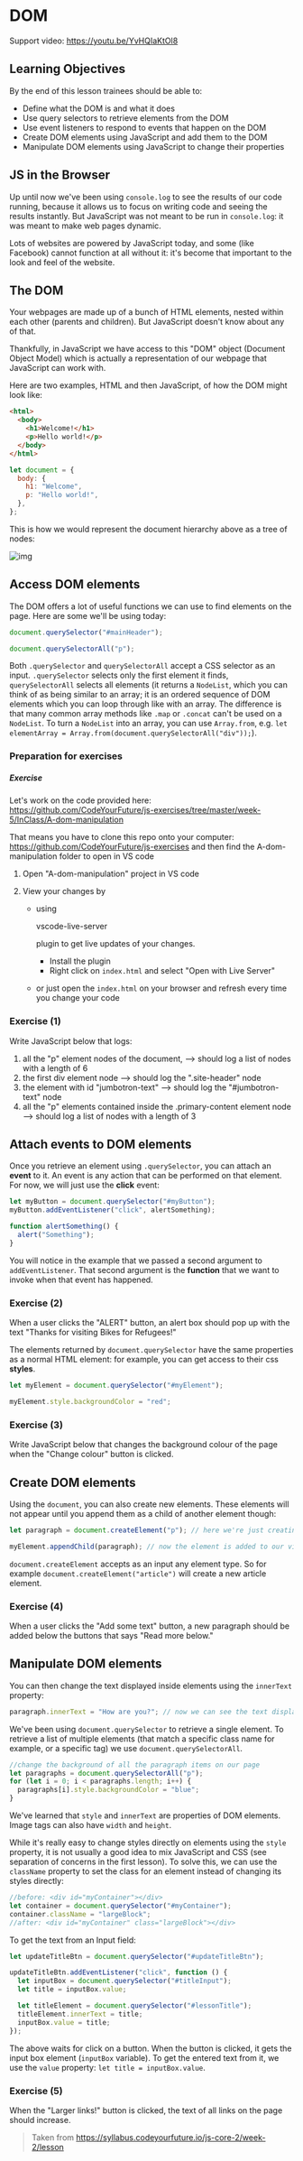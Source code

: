 # DOM

Support video: https://youtu.be/YvHQIaKtOl8



## Learning Objectives

By the end of this lesson trainees should be able to:

- Define what the DOM is and what it does
- Use query selectors to retrieve elements from the DOM
- Use event listeners to respond to events that happen on the DOM
- Create DOM elements using JavaScript and add them to the DOM
- Manipulate DOM elements using JavaScript to change their properties



## JS in the Browser

Up until now we've been using `console.log` to see the results of our code running, because it allows us to focus  on writing code and seeing the results instantly. But JavaScript was not meant to be run in `console.log`: it was meant to make web pages dynamic.

Lots of websites are powered by JavaScript today, and some (like Facebook)  cannot function at all without it: it's become that important to the  look and feel of the website.



## The DOM

Your webpages are made up of a bunch of HTML elements, nested within each  other (parents and children). But JavaScript doesn't know about any of  that.

Thankfully, in JavaScript we have access to this "DOM"  object (Document Object Model) which is actually a representation of our webpage that JavaScript can work with.

Here are two examples, HTML and then JavaScript, of how the DOM might look like:

```html
<html>
  <body>
    <h1>Welcome!</h1>
    <p>Hello world!</p>
  </body>
</html>
```



```javascript
let document = {
  body: {
    h1: "Welcome",
    p: "Hello world!",
  },
};
```



This is how we would represent the document hierarchy above as a tree of nodes:

![img](https://syllabus.codeyourfuture.io/91f23c157d97a7987a67b729c1494a91.png)



## Access DOM elements

The DOM offers a lot of useful functions we can use to find elements on the page. Here are some we'll be using today:

```javascript
document.querySelector("#mainHeader");

document.querySelectorAll("p");
```



Both `.querySelector` and `querySelectorAll` accept a CSS selector as an input. `.querySelector` selects only the first element it finds, `querySelectorAll` selects all elements (it returns a `NodeList`, which you can think of as being similar to an array; it is an ordered  sequence of DOM elements which you can loop through like with an array.  The difference is that many common array methods like `.map` or `.concat` can't be used on a `NodeList`. To turn a `NodeList` into an array, you can use `Array.from`, e.g. `let elementArray = Array.from(document.querySelectorAll("div"));`).



### Preparation for exercises

##### Exercise

Let's work on the code provided here: https://github.com/CodeYourFuture/js-exercises/tree/master/week-5/InClass/A-dom-manipulation

That means you have to clone this repo onto your computer: https://github.com/CodeYourFuture/js-exercises and then find the A-dom-manipulation folder to open in VS code

1. Open "A-dom-manipulation" project in VS code

2. View your changes by

   - using 

     vscode-live-server

      plugin to get live updates of your changes.

     - Install the plugin
     - Right click on `index.html` and select "Open with Live Server"

   - or just open the `index.html` on your browser and refresh every time you change your code

     

### Exercise (1)

Write JavaScript below that logs:

1. all the "p" element nodes of the document, --> should log a list of nodes with a length of 6
2. the first div element node --> should log the ".site-header" node
3. the element with id "jumbotron-text" --> should log the "#jumbotron-text" node
4. all the "p" elements contained inside the .primary-content element node --> should log a list of nodes with a length of 3



## Attach events to DOM elements

Once you retrieve an element using `.querySelector`, you can attach an **event** to it. An event is any action that can be performed on that element. For now, we will just use the **click** event:

```javascript
let myButton = document.querySelector("#myButton");
myButton.addEventListener("click", alertSomething);

function alertSomething() {
  alert("Something");
}
```



You will notice in the example that we passed a second argument to `addEventListener`. That second argument is the **function** that we want to invoke when that event has happened.



### Exercise (2)

When a user clicks the "ALERT" button, an alert box should pop up with the text "Thanks for visiting Bikes for Refugees!"

The elements returned by `document.querySelector` have the same properties as a normal HTML element: for example, you can get access to their css **styles**.

```javascript
let myElement = document.querySelector("#myElement");

myElement.style.backgroundColor = "red";
```



### Exercise (3)

Write JavaScript below that changes the background colour of the page when the "Change colour" button is clicked.



## Create DOM elements

Using the `document`, you can also create new elements. These elements will not appear until you append them as a child of another element though:

````javascript
let paragraph = document.createElement("p"); // here we're just creating it, element is not visible yet

myElement.appendChild(paragraph); // now the element is added to our view, but it's empty
````



`document.createElement` accepts as an input any element type. So for example `document.createElement("article")` will create a new article element.



### Exercise (4)

When a user clicks the "Add some text" button, a new paragraph should be added below the buttons that says "Read more below."



## Manipulate DOM elements

You can then change the text displayed inside elements using the `innerText` property:

```javascript
paragraph.innerText = "How are you?"; // now we can see the text displaying on the screen
```



We've been using `document.querySelector` to retrieve a single element. To retrieve a list of multiple elements (that match a specific class name for example, or a specific tag) we use `document.querySelectorAll`.

```javascript
//change the background of all the paragraph items on our page
let paragraphs = document.querySelectorAll("p");
for (let i = 0; i < paragraphs.length; i++) {
  paragraphs[i].style.backgroundColor = "blue";
}
```



We've learned that `style` and `innerText` are properties of DOM elements. Image tags can also have `width` and `height`.

While it's really easy to change styles directly on elements using the `style` property, it is not usually a good idea to mix JavaScript and CSS (see  separation of concerns in the first lesson). To solve this, we can use  the `className` property to set the class for an element instead of changing its styles directly:

```javascript
//before: <div id="myContainer"></div>
let container = document.querySelector("#myContainer");
container.className = "largeBlock";
//after: <div id="myContainer" class="largeBlock"></div>
```



To get the text from an Input field:

```javascript
let updateTitleBtn = document.querySelector("#updateTitleBtn");

updateTitleBtn.addEventListener("click", function () {
  let inputBox = document.querySelector("#titleInput");
  let title = inputBox.value;

  let titleElement = document.querySelector("#lessonTitle");
  titleElement.innerText = title;
  inputBox.value = title;
});
```

The above waits for click on a button. When the button is clicked, it gets the input box element (`inputBox` variable). To get the entered text from it, we use the `value` property: `let title = inputBox.value`.



### Exercise (5)

When the "Larger links!" button is clicked, the text of all links on the page should increase.



> Taken from https://syllabus.codeyourfuture.io/js-core-2/week-2/lesson